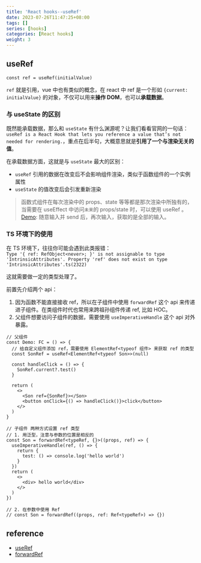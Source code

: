 ```yaml
---
title: 'React hooks--useRef'
date: 2023-07-26T11:47:25+08:00
tags: []
series: [hooks]
categories: [React hooks]
weight: 3
---
```


## useRef

<!-- `useRef(initialValue)` 在源码中的形式为 `{current: initialValue}`，保存在 `hook.memoizedState` 上。 -->

`const ref = useRef(initialValue)`

`ref` 就是引用，vue 中也有类似的概念，在 react 中 ref 是一个形如 `{current: initialValue}` 的对象，不仅可以用来**操作 DOM**，也可以**承载数据**。

### 与 useState 的区别

既然能承载数据，那么和 `useState` 有什么渊源呢？让我们看看官网的一句话：`useRef is a React Hook that lets you reference a value that’s not needed for rendering.`，重点在后半句，大概意思就是**引用了一个与渲染无关的值**。

在承载数据方面，这就是与 `useState` 最大的区别：

- `useRef` 引用的数据在改变后不会影响组件渲染，类似于函数组件的一个实例属性
- `useState` 的值改变后会引发重新渲染

> 函数式组件在每次渲染中的 props、state 等等都是那次渲染中所独有的，当需要在 useEffect 中访问`未来`的 props/state 时，可以使用 useRef 。[Demo](https://codesandbox.io/s/ox200vw8k9?file=/src/index.js:165-178): 随意输入并 send 后，再次输入，获取的是全部的输入。

### TS 环境下的使用

在 TS 环境下，往往你可能会遇到此类报错：  
`Type '{ ref: RefObject<never>; }' is not assignable to type 'IntrinsicAttributes'.
  Property 'ref' does not exist on type 'IntrinsicAttributes'.ts(2322)`

这就需要做一定的类型处理了。

前置先介绍两个 api：

1. 因为函数不能直接接收 ref，所以在子组件中使用 `forwardRef` 这个 api 来传递进子组件。在类组件时代也常用来跨祖孙组件传递 ref, 比如 HOC。
2. 父组件想要访问子组件的数据，需要使用 `useImperativeHandle` 这个 api 对外暴露。

```tsx
// 父组件
const Demo: FC = () => {
  // 给自定义组件添加 ref，需要使用 ElementRef<typeof 组件> 来获取 ref 的类型
  const SonRef = useRef<ElementRef<typeof Son>>(null)

  const handleClick = () => {
    SonRef.current?.test()
  }

  return (
    <>
      <Son ref={SonRef}></Son>
      <button onClick={() => handleClick()}>click</button>
    </>
  )
}

// 子组件 两种方式设置 ref 类型
// 1. 用泛型，注意与参数的位置是相反的
const Son = forwardRef<typeRef, {}>((props, ref) => {
  useImperativeHandle(ref, () => {
    return {
      test: () => console.log('hello world')
    }
  })
  return (
    <>
      <div> hello world</div>
    </>
  )
})

// 2. 在参数中使用 Ref
// const Son = forwardRef((props, ref: Ref<typeRef>) => {})
```

## reference

- [useRef](https://react.dev/reference/react/useRef)
- [forwardRef](https://react.dev/reference/react/forwardRef)
